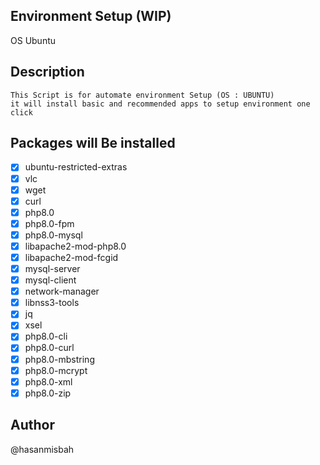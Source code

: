 ## Environment Setup (WIP)
 OS Ubuntu


## Description
    This Script is for automate environment Setup (OS : UBUNTU)
    it will install basic and recommended apps to setup environment one click
 ## Packages will Be installed
 - [x] ubuntu-restricted-extras
 - [x] vlc
 - [x] wget
 - [x] curl
 - [x] php8.0
 - [x] php8.0-fpm
 - [x] php8.0-mysql
 - [x] libapache2-mod-php8.0
 - [x] libapache2-mod-fcgid
 - [x] mysql-server
 - [x] mysql-client
 - [x] network-manager
 - [x] libnss3-tools
 - [x] jq
 - [x] xsel
 - [x] php8.0-cli
 - [x] php8.0-curl
 - [x] php8.0-mbstring
 - [x] php8.0-mcrypt
 - [x] php8.0-xml
 - [x] php8.0-zip

## Author
@hasanmisbah
